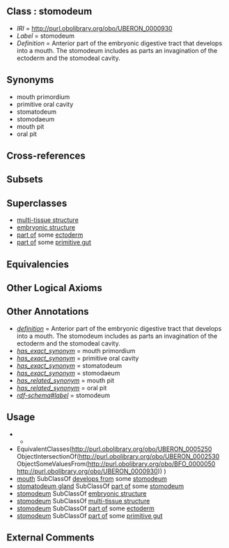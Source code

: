 
## Class : stomodeum

 * *IRI* = http://purl.obolibrary.org/obo/UBERON_0000930
 * *Label* = stomodeum
 * *Definition* = Anterior part of the embryonic digestive tract that develops into a mouth. The stomodeum includes as parts an invagination of the ectoderm and the stomodeal cavity.

## Synonyms

 * mouth primordium
 * primitive oral cavity
 * stomatodeum
 * stomodaeum
 * mouth pit
 * oral pit

## Cross-references


## Subsets


## Superclasses

 * [multi-tissue structure](../../UBERON/81/UBERON_0000481.md)
 * [embryonic structure](../../UBERON/50/UBERON_0002050.md)
 * [part of](../../BFO/50/BFO_0000050.md) some [ectoderm](../../UBERON/24/UBERON_0000924.md)
 * [part of](../../BFO/50/BFO_0000050.md) some [primitive gut](../../UBERON/26/UBERON_0007026.md)

## Equivalencies


## Other Logical Axioms


## Other Annotations

 * *[definition](../../IAO/15/IAO_0000115.md)* = Anterior part of the embryonic digestive tract that develops into a mouth. The stomodeum includes as parts an invagination of the ectoderm and the stomodeal cavity.
 * *[has_exact_synonym](../../ym/oboInOwl#hasExactSynonym.md)* = mouth primordium
 * *[has_exact_synonym](../../ym/oboInOwl#hasExactSynonym.md)* = primitive oral cavity
 * *[has_exact_synonym](../../ym/oboInOwl#hasExactSynonym.md)* = stomatodeum
 * *[has_exact_synonym](../../ym/oboInOwl#hasExactSynonym.md)* = stomodaeum
 * *[has_related_synonym](../../ym/oboInOwl#hasRelatedSynonym.md)* = mouth pit
 * *[has_related_synonym](../../ym/oboInOwl#hasRelatedSynonym.md)* = oral pit
 * *[rdf-schema#label](../../el/rdf-schema#label.md)* = stomodeum

## Usage

 * -
 * EquivalentClasses(<http://purl.obolibrary.org/obo/UBERON_0005250> ObjectIntersectionOf(<http://purl.obolibrary.org/obo/UBERON_0002530> ObjectSomeValuesFrom(<http://purl.obolibrary.org/obo/BFO_0000050> <http://purl.obolibrary.org/obo/UBERON_0000930>)) )
 * [mouth](../../UBERON/65/UBERON_0000165.md) SubClassOf [develops from](../../RO/02/RO_0002202.md) some [stomodeum](../../UBERON/30/UBERON_0000930.md)
 * [stomatodeum gland](../../UBERON/50/UBERON_0005250.md) SubClassOf [part of](../../BFO/50/BFO_0000050.md) some [stomodeum](../../UBERON/30/UBERON_0000930.md)
 * [stomodeum](../../UBERON/30/UBERON_0000930.md) SubClassOf [embryonic structure](../../UBERON/50/UBERON_0002050.md)
 * [stomodeum](../../UBERON/30/UBERON_0000930.md) SubClassOf [multi-tissue structure](../../UBERON/81/UBERON_0000481.md)
 * [stomodeum](../../UBERON/30/UBERON_0000930.md) SubClassOf [part of](../../BFO/50/BFO_0000050.md) some [ectoderm](../../UBERON/24/UBERON_0000924.md)
 * [stomodeum](../../UBERON/30/UBERON_0000930.md) SubClassOf [part of](../../BFO/50/BFO_0000050.md) some [primitive gut](../../UBERON/26/UBERON_0007026.md)

## External Comments

